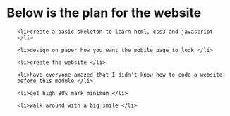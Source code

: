 <h1>Below is the plan for the website </h1>

<ul>

	<li>create a basic skeleton to learn html, css3 and javascript </li>

	<li>design on paper how you want the mobile page to look </li>

	<li>create the website </li>

	<li>have everyone amazed that I didn't know how to code a website before this module </li>

	<li>get high 80% mark minimum </li>

	<li>walk around with a big smile </li>

</ul> 
